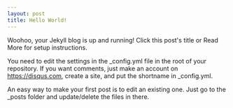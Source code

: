 ```yaml
---
layout: post
title: Hello World!
---
```


Woohoo, your Jekyll blog is up and running! Click this post's title or Read More for setup instructions.

You need to edit the settings in the _config.yml file in the root of your repository. If you want comments, just make an account on https://disqus.com, create a site, and put the shortname in _config.yml.

An easy way to make your first post is to edit an existing one. Just go to the _posts folder and update/delete the files in there.
